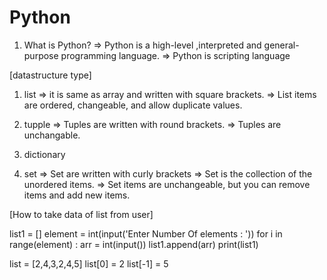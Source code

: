 # Python

1. What is Python?
=> Python is a high-level ,interpreted and general-purpose programming language.
=> Python is scripting language


[datastructure type]

1. list
 => it is same as array and written with square brackets.
 => List items are ordered, changeable, and allow duplicate values.

2. tupple 
 => Tuples are written with round brackets.
 => Tuples are unchangable.
 
3. dictionary
4. set
 => Set are written with curly brackets
 => Set is the collection of the unordered items.
 => Set items are unchangeable, but you can remove items and add new items.


[How to take data of list from user]

list1 = []
element = int(input('Enter Number Of elements : '))
for i in range(element) :
     arr = int(input())
     list1.append(arr)
print(list1)

list = [2,4,3,2,4,5]
list[0] = 2 
list[-1] = 5